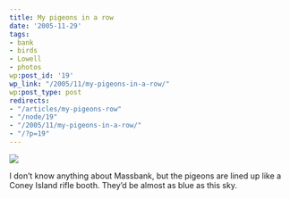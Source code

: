 ```yaml
---
title: My pigeons in a row
date: '2005-11-29'
tags:
- bank
- birds
- Lowell
- photos
wp:post_id: '19'
wp_link: "/2005/11/my-pigeons-in-a-row/"
wp:post_type: post
redirects:
- "/articles/my-pigeons-row"
- "/node/19"
- "/2005/11/my-pigeons-in-a-row/"
- "/?p=19"
---
```


  [ ![](http://static.flickr.com/20/68517232_7f502b1c29_t.jpg "") ](http://www.flickr.com/photos/atomicworkshop/68517232/)

  I don’t know anything about Massbank, but the pigeons are lined up like a Coney Island rifle booth. They’d be almost as blue as this sky.

